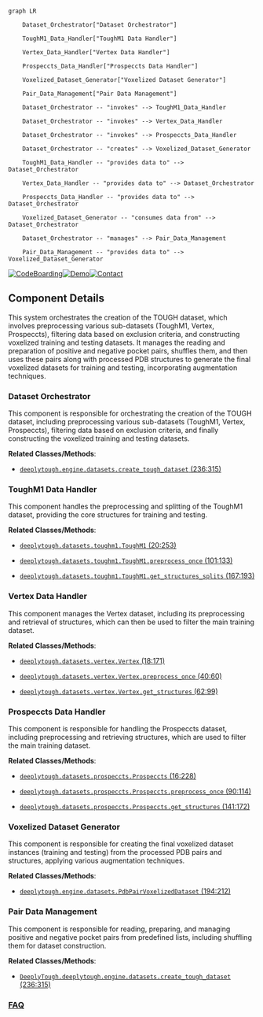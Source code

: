 ```mermaid

graph LR

    Dataset_Orchestrator["Dataset Orchestrator"]

    ToughM1_Data_Handler["ToughM1 Data Handler"]

    Vertex_Data_Handler["Vertex Data Handler"]

    Prospeccts_Data_Handler["Prospeccts Data Handler"]

    Voxelized_Dataset_Generator["Voxelized Dataset Generator"]

    Pair_Data_Management["Pair Data Management"]

    Dataset_Orchestrator -- "invokes" --> ToughM1_Data_Handler

    Dataset_Orchestrator -- "invokes" --> Vertex_Data_Handler

    Dataset_Orchestrator -- "invokes" --> Prospeccts_Data_Handler

    Dataset_Orchestrator -- "creates" --> Voxelized_Dataset_Generator

    ToughM1_Data_Handler -- "provides data to" --> Dataset_Orchestrator

    Vertex_Data_Handler -- "provides data to" --> Dataset_Orchestrator

    Prospeccts_Data_Handler -- "provides data to" --> Dataset_Orchestrator

    Voxelized_Dataset_Generator -- "consumes data from" --> Dataset_Orchestrator

    Dataset_Orchestrator -- "manages" --> Pair_Data_Management

    Pair_Data_Management -- "provides data to" --> Voxelized_Dataset_Generator

```

[![CodeBoarding](https://img.shields.io/badge/Generated%20by-CodeBoarding-9cf?style=flat-square)](https://github.com/CodeBoarding/GeneratedOnBoardings)[![Demo](https://img.shields.io/badge/Try%20our-Demo-blue?style=flat-square)](https://www.codeboarding.org/demo)[![Contact](https://img.shields.io/badge/Contact%20us%20-%20contact@codeboarding.org-lightgrey?style=flat-square)](mailto:contact@codeboarding.org)



## Component Details



This system orchestrates the creation of the TOUGH dataset, which involves preprocessing various sub-datasets (ToughM1, Vertex, Prospeccts), filtering data based on exclusion criteria, and constructing voxelized training and testing datasets. It manages the reading and preparation of positive and negative pocket pairs, shuffles them, and then uses these pairs along with processed PDB structures to generate the final voxelized datasets for training and testing, incorporating augmentation techniques.



### Dataset Orchestrator

This component is responsible for orchestrating the creation of the TOUGH dataset, including preprocessing various sub-datasets (ToughM1, Vertex, Prospeccts), filtering data based on exclusion criteria, and finally constructing the voxelized training and testing datasets.





**Related Classes/Methods**:



- <a href="https://github.com/benevolentAI/DeeplyTough/blob/master/deeplytough/engine/datasets.py#L236-L315" target="_blank" rel="noopener noreferrer">`deeplytough.engine.datasets.create_tough_dataset` (236:315)</a>





### ToughM1 Data Handler

This component handles the preprocessing and splitting of the ToughM1 dataset, providing the core structures for training and testing.





**Related Classes/Methods**:



- <a href="https://github.com/benevolentAI/DeeplyTough/blob/master/deeplytough/datasets/toughm1.py#L20-L253" target="_blank" rel="noopener noreferrer">`deeplytough.datasets.toughm1.ToughM1` (20:253)</a>

- <a href="https://github.com/benevolentAI/DeeplyTough/blob/master/deeplytough/datasets/toughm1.py#L101-L133" target="_blank" rel="noopener noreferrer">`deeplytough.datasets.toughm1.ToughM1.preprocess_once` (101:133)</a>

- <a href="https://github.com/benevolentAI/DeeplyTough/blob/master/deeplytough/datasets/toughm1.py#L167-L193" target="_blank" rel="noopener noreferrer">`deeplytough.datasets.toughm1.ToughM1.get_structures_splits` (167:193)</a>





### Vertex Data Handler

This component manages the Vertex dataset, including its preprocessing and retrieval of structures, which can then be used to filter the main training dataset.





**Related Classes/Methods**:



- <a href="https://github.com/benevolentAI/DeeplyTough/blob/master/deeplytough/datasets/vertex.py#L18-L171" target="_blank" rel="noopener noreferrer">`deeplytough.datasets.vertex.Vertex` (18:171)</a>

- <a href="https://github.com/benevolentAI/DeeplyTough/blob/master/deeplytough/datasets/vertex.py#L40-L60" target="_blank" rel="noopener noreferrer">`deeplytough.datasets.vertex.Vertex.preprocess_once` (40:60)</a>

- <a href="https://github.com/benevolentAI/DeeplyTough/blob/master/deeplytough/datasets/vertex.py#L62-L99" target="_blank" rel="noopener noreferrer">`deeplytough.datasets.vertex.Vertex.get_structures` (62:99)</a>





### Prospeccts Data Handler

This component is responsible for handling the Prospeccts dataset, including preprocessing and retrieving structures, which are used to filter the main training dataset.





**Related Classes/Methods**:



- <a href="https://github.com/benevolentAI/DeeplyTough/blob/master/deeplytough/datasets/prospeccts.py#L16-L228" target="_blank" rel="noopener noreferrer">`deeplytough.datasets.prospeccts.Prospeccts` (16:228)</a>

- <a href="https://github.com/benevolentAI/DeeplyTough/blob/master/deeplytough/datasets/prospeccts.py#L90-L114" target="_blank" rel="noopener noreferrer">`deeplytough.datasets.prospeccts.Prospeccts.preprocess_once` (90:114)</a>

- <a href="https://github.com/benevolentAI/DeeplyTough/blob/master/deeplytough/datasets/prospeccts.py#L141-L172" target="_blank" rel="noopener noreferrer">`deeplytough.datasets.prospeccts.Prospeccts.get_structures` (141:172)</a>





### Voxelized Dataset Generator

This component is responsible for creating the final voxelized dataset instances (training and testing) from the processed PDB pairs and structures, applying various augmentation techniques.





**Related Classes/Methods**:



- <a href="https://github.com/benevolentAI/DeeplyTough/blob/master/deeplytough/engine/datasets.py#L194-L212" target="_blank" rel="noopener noreferrer">`deeplytough.engine.datasets.PdbPairVoxelizedDataset` (194:212)</a>





### Pair Data Management

This component is responsible for reading, preparing, and managing positive and negative pocket pairs from predefined lists, including shuffling them for dataset construction.





**Related Classes/Methods**:



- <a href="https://github.com/benevolentAI/DeeplyTough/blob/master/deeplytough/engine/datasets.py#L236-L315" target="_blank" rel="noopener noreferrer">`DeeplyTough.deeplytough.engine.datasets.create_tough_dataset` (236:315)</a>









### [FAQ](https://github.com/CodeBoarding/GeneratedOnBoardings/tree/main?tab=readme-ov-file#faq)